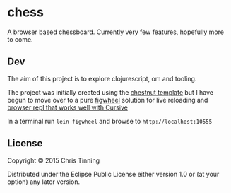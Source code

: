 # chess

A browser based chessboard. Currently very few features, hopefully more to come.

## Dev
The aim of this project is to explore clojurescript, om and tooling.

The project was initially created using the 
[chestnut template](https://github.com/plexus/chestnut) but I have begun to move over to 
a pure [figwheel](https://github.com/bhauman/lein-figwheel) solution for live 
reloading and [browser repl that works well with Cursive](https://github.com/bhauman/lein-figwheel/wiki/Running-figwheel-in-a-Cursive-Clojure-REPL) 

In a terminal run `lein figwheel` and browse to `http://localhost:10555`

## License

Copyright © 2015 Chris Tinning

Distributed under the Eclipse Public License either version 1.0 or (at
your option) any later version.

